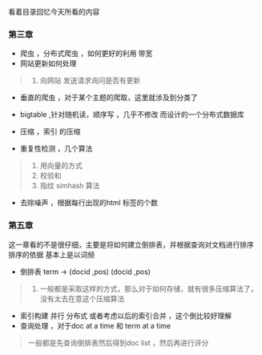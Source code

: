 看着目录回忆今天所看的内容


### 第三章
* 爬虫 ，分布式爬虫 ，如何更好的利用 带宽
* 网站更新如何处理
>1. 向网站 发送请求询问是否有更新
* 垂直的爬虫 ，对于某个主题的爬取，这里就涉及到分类了

* bigtable ,针对随机读，顺序写 ，几乎不修改 而设计的一个分布式数据库
* 压缩 ，索引 的压缩

* 重复性检测 ，几个算法
>1. 用向量的方式 
>2. 校验和
>3. 指纹 simhash 算法

* 去除噪声 ，根据每行出现的html 标签的个数

### 第五章
这一章看的不是很仔细，主要是将如何建立倒排表，并根据查询对文档进行排序
排序的依据 基本上是以词频
* 倒排表 term -> (docid ,pos) (docid ,pos)
>1. 一般都是采取这样的方式，那么对于如何存储，就有很多压缩算法了，没有太去在意这个压缩算法
* 索引构建 并行 分布式 或者考虑以后的索引合并 ，这个倒比较好理解
* 查询处理 ，对于doc at a time 和 term at a time 
> 一般都是先查询倒排表然后得到doc list ，然后再进行评分

